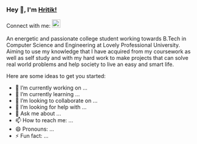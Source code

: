 ### Hey 👋, I'm [Hritik!](https://www.linkedin.com/in/hritik7080/)
Connect with me: <a href="https://www.linkedin.com/in/hritik7080/">
  <img alt="Hritik's LinkdeIN" width="22px" src="https://cdn.jsdelivr.net/npm/simple-icons@v3/icons/linkedin.svg" /></a><br><br>
An energetic and passionate college student working towards B.Tech in Computer Science and Engineering at Lovely Professional University. Aiming to use my knowledge that I have acquired from my coursework as well as self study and with my hard work to make projects that can solve real world problems and help society to live an easy and smart life.

Here are some ideas to get you started:

- 🔭 I’m currently working on ...
- 🌱 I’m currently learning ...
- 👯 I’m looking to collaborate on ...
- 🤔 I’m looking for help with ...
- 💬 Ask me about ...
- 📫 How to reach me: ...
- 😄 Pronouns: ...
- ⚡ Fun fact: ...

